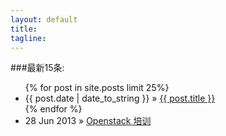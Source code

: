 ```yaml
---
layout: default
title: 
tagline: 
---
```


###最新15条:
<ul class="posts">
  {% for post in site.posts limit 25%}
    <li><span>{{ post.date | date_to_string }}</span> &raquo; <a href="{{ BASE_PATH }}{{ post.url }}">{{ post.title }}</a></li>
  {% endfor %}
  <li><span>28 Jun 2013</span> &raquo; <a href="Openstack.html">Openstack 培训</a></li>
</ul>